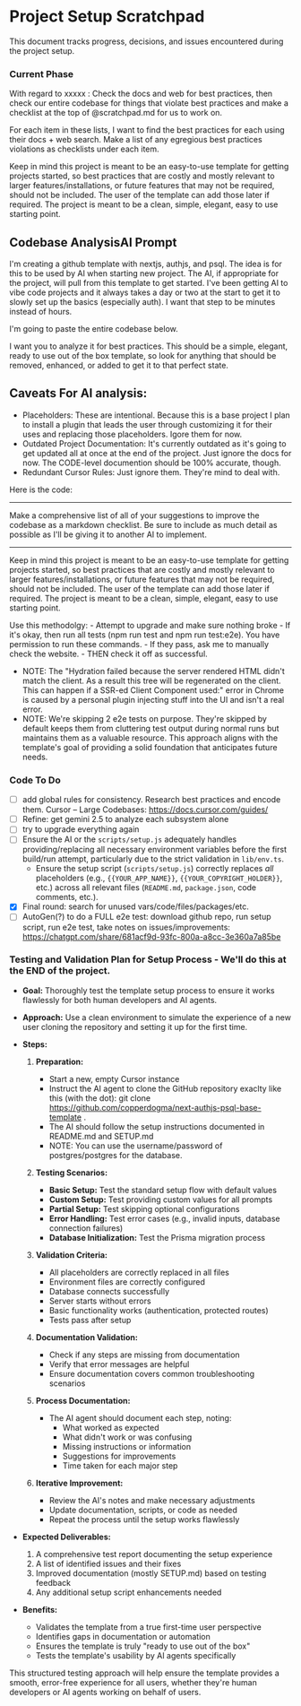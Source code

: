 # Project Setup Scratchpad

This document tracks progress, decisions, and issues encountered during the project setup.

### Current Phase

With regard to xxxxx : Check the docs and web for best practices, then check our entire codebase for things that violate best practices and make a checklist at the top of @scratchpad.md for us to work on.

For each item in these lists, I want to find the best practices for each using their docs + web search. Make a list of any egregious best practices violations as checklists under each item.

Keep in mind this project is meant to be an easy-to-use template for getting projects started, so best practices that are costly and mostly relevant to larger features/installations, or future features that may not be required, should not be included. The user of the template can add those later if required. The project is meant to be a clean, simple, elegant, easy to use starting point.

## Codebase AnalysisAI Prompt

I'm creating a github template with nextjs, authjs, and psql. The idea is for this to be used by AI when starting new project. The AI, if appropriate for the project, will pull from this template to get started. I've been getting AI to vibe code projects and it always takes a day or two at the start to get it to slowly set up the basics (especially auth). I want that step to be minutes instead of hours.

I'm going to paste the entire codebase below.

I want you to analyze it for best practices. This should be a simple, elegant, ready to use out of the box template, so look for anything that should be removed, enhanced, or added to get it to that perfect state.

## Caveats For AI analysis:

- Placeholders: These are intentional. Because this is a base project I plan to install a plugin that leads the user through customizing it for their uses and replacing those placeholders. Igore them for now.
- Outdated Project Documentation: It's currently outdated as it's going to get updated all at once at the end of the project. Just ignore the docs for now. The CODE-level documention should be 100% accurate, though.
- Redundant Cursor Rules: Just ignore them. They're mind to deal with.

Here is the code:

---

Make a comprehensive list of all of your suggestions to improve the codebase as a markdown checklist. Be sure to include as much detail as possible as I'll be giving it to another AI to implement.

---

Keep in mind this project is meant to be an easy-to-use template for getting projects started, so best practices that are costly and mostly relevant to larger features/installations, or future features that may not be required, should not be included. The user of the template can add those later if required. The project is meant to be a clean, simple, elegant, easy to use starting point.

Use this methodolgy: - Attempt to upgrade and make sure nothing broke - If it's okay, then run all tests (npm run test and npm run test:e2e). You have permission to run these commands. - If they pass, ask me to manually check the website. - THEN check it off as successful.

- NOTE: The "Hydration failed because the server rendered HTML didn't match the client. As a result this tree will be regenerated on the client. This can happen if a SSR-ed Client Component used:" error in Chrome is caused by a personal plugin injecting stuff into the UI and isn't a real error.
- NOTE: We're skipping 2 e2e tests on purpose. They're skipped by default keeps them from cluttering test output during normal runs but maintains them as a valuable resource. This approach aligns with the template's goal of providing a solid foundation that anticipates future needs.

### Code To Do

- [ ] add global rules for consistency. Research best practices and encode them. Cursor – Large Codebases: https://docs.cursor.com/guides/
- [ ] Refine: get gemini 2.5 to analyze each subsystem alone
- [ ] try to upgrade everything again
- [ ] Ensure the AI or the `scripts/setup.js` adequately handles providing/replacing all necessary environment variables before the first build/run attempt, particularly due to the strict validation in `lib/env.ts`.
  - Ensure the setup script (`scripts/setup.js`) correctly replaces _all_ placeholders (e.g., `{{YOUR_APP_NAME}}`, `{{YOUR_COPYRIGHT_HOLDER}}`, etc.) across all relevant files (`README.md`, `package.json`, code comments, etc.).
- [x] Final round: search for unused vars/code/files/packages/etc.
- [ ] AutoGen(?) to do a FULL e2e test: download github repo, run setup script, run e2e test, take notes on issues/improvements: https://chatgpt.com/share/681acf9d-93fc-800a-a8cc-3e360a7a85be

### Testing and Validation Plan for Setup Process - We'll do this at the END of the project.

- **Goal:** Thoroughly test the template setup process to ensure it works flawlessly for both human developers and AI agents.

- **Approach:** Use a clean environment to simulate the experience of a new user cloning the repository and setting it up for the first time.

- **Steps:**

  1. **Preparation:**

     - Start a new, empty Cursor instance
     - Instruct the AI agent to clone the GitHub repository exaclty like this (with the dot): git clone https://github.com/copperdogma/next-authjs-psql-base-template .
     - The AI should follow the setup instructions documented in README.md and SETUP.md
     - NOTE: You can use the username/password of postgres/postgres for the database.

  2. **Testing Scenarios:**

     - **Basic Setup:** Test the standard setup flow with default values
     - **Custom Setup:** Test providing custom values for all prompts
     - **Partial Setup:** Test skipping optional configurations
     - **Error Handling:** Test error cases (e.g., invalid inputs, database connection failures)
     - **Database Initialization:** Test the Prisma migration process

  3. **Validation Criteria:**

     - All placeholders are correctly replaced in all files
     - Environment files are correctly configured
     - Database connects successfully
     - Server starts without errors
     - Basic functionality works (authentication, protected routes)
     - Tests pass after setup

  4. **Documentation Validation:**

     - Check if any steps are missing from documentation
     - Verify that error messages are helpful
     - Ensure documentation covers common troubleshooting scenarios

  5. **Process Documentation:**

     - The AI agent should document each step, noting:
       - What worked as expected
       - What didn't work or was confusing
       - Missing instructions or information
       - Suggestions for improvements
       - Time taken for each major step

  6. **Iterative Improvement:**
     - Review the AI's notes and make necessary adjustments
     - Update documentation, scripts, or code as needed
     - Repeat the process until the setup works flawlessly

- **Expected Deliverables:**

  1. A comprehensive test report documenting the setup experience
  2. A list of identified issues and their fixes
  3. Improved documentation (mostly SETUP.md) based on testing feedback
  4. Any additional setup script enhancements needed

- **Benefits:**
  - Validates the template from a true first-time user perspective
  - Identifies gaps in documentation or automation
  - Ensures the template is truly "ready to use out of the box"
  - Tests the template's usability by AI agents specifically

This structured testing approach will help ensure the template provides a smooth, error-free experience for all users, whether they're human developers or AI agents working on behalf of users.
